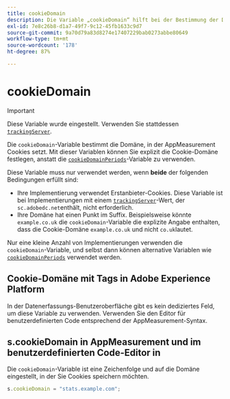 ```yaml
---
title: cookieDomain
description: Die Variable „cookieDomain“ hilft bei der Bestimmung der Domäne, in der Cookies gesetzt werden sollen.
exl-id: 7e8c26b8-d1a7-49f7-9c12-45fb1633c9d7
source-git-commit: 9a70d79a83d8274e17407229bab0273abbe80649
workflow-type: tm+mt
source-wordcount: '178'
ht-degree: 87%

---
```


# cookieDomain

>[!IMPORTANT]
>
>Diese Variable wurde eingestellt. Verwenden Sie stattdessen [`trackingServer`](trackingserver.md).

Die `cookieDomain`-Variable bestimmt die Domäne, in der AppMeasurement Cookies setzt. Mit dieser Variablen können Sie explizit die Cookie-Domäne festlegen, anstatt die [`cookieDomainPeriods`](cookiedomainperiods.md)-Variable zu verwenden.

Diese Variable muss nur verwendet werden, wenn **beide** der folgenden Bedingungen erfüllt sind:

* Ihre Implementierung verwendet Erstanbieter-Cookies. Diese Variable ist bei Implementierungen mit einem [`trackingServer`](trackingserver.md)-Wert, der `sc.adobedc.net`enthält, nicht erforderlich.
* Ihre Domäne hat einen Punkt im Suffix. Beispielsweise könnte `example.co.uk` die `cookieDomain`-Variable die explizite Angabe enthalten, dass die Cookie-Domäne `example.co.uk` und nicht `co.uk`lautet.

Nur eine kleine Anzahl von Implementierungen verwenden die `cookieDomain`-Variable, und selbst dann können alternative Variablen wie [`cookieDomainPeriods`](cookiedomainperiods.md) verwendet werden.

## Cookie-Domäne mit Tags in Adobe Experience Platform

In der Datenerfassungs-Benutzeroberfläche gibt es kein dediziertes Feld, um diese Variable zu verwenden. Verwenden Sie den Editor für benutzerdefinierten Code entsprechend der AppMeasurement-Syntax.

## s.cookieDomain in AppMeasurement und im benutzerdefinierten Code-Editor in 

Die `cookieDomain`-Variable ist eine Zeichenfolge und auf die Domäne eingestellt, in der Sie Cookies speichern möchten.

```js
s.cookieDomain = "stats.example.com";
```
